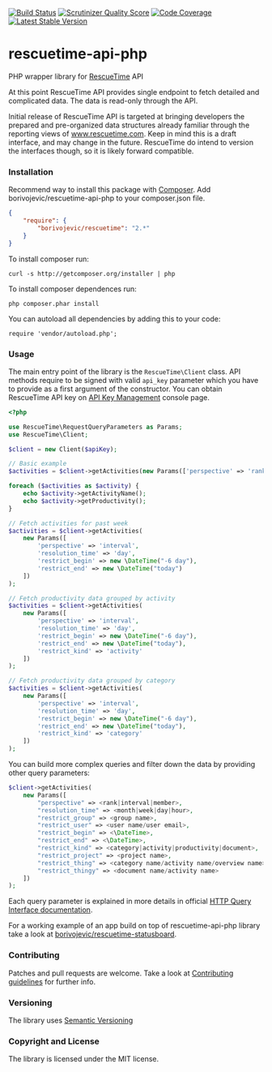 [![Build Status](https://travis-ci.org/borivojevic/rescuetime-api-php.png?branch=master)](https://travis-ci.org/borivojevic/rescuetime-api-php)
[![Scrutinizer Quality Score](https://scrutinizer-ci.com/g/borivojevic/rescuetime-api-php/badges/quality-score.png?s=688bb689ba8d980c06526783e139e8efc13528c5)](https://scrutinizer-ci.com/g/borivojevic/rescuetime-api-php/)
[![Code Coverage](https://scrutinizer-ci.com/g/borivojevic/rescuetime-api-php/badges/coverage.png?s=0e6ffb9bfbbf1e31aa7fd2ff8d19657eda881129)](https://scrutinizer-ci.com/g/borivojevic/rescuetime-api-php/)
[![Latest Stable Version](https://poser.pugx.org/borivojevic/rescuetime/v/stable.png)](https://packagist.org/packages/borivojevic/rescuetime)

rescuetime-api-php
========

PHP wrapper library for [RescueTime][] API

At this point RescueTime API provides single endpoint to fetch detailed and complicated data. The data is read-only through the API.

Initial release of RescueTime API is targeted at bringing developers the prepared and pre-organized data structures already familiar through the reporting views of www.rescuetime.com.
Keep in mind this is a draft interface, and may change in the future. RescueTime do intend to version the interfaces though, so it is likely forward compatible.

### Installation ###

Recommend way to install this package with [Composer][]. Add borivojevic/rescuetime-api-php to your composer.json file.

``` json
{
    "require": {
        "borivojevic/rescuetime": "2.*"
    }
}
```

To install composer run:

```
curl -s http://getcomposer.org/installer | php
```

To install composer dependences run:

```
php composer.phar install
```

You can autoload all dependencies by adding this to your code:

```
require 'vendor/autoload.php';
```

### Usage ###

The main entry point of the library is the `RescueTime\Client` class. API methods require to be signed with valid `api_key` parameter which you have to provide as a first argument of the constructor. You can obtain RescueTime API key on [API Key Management][] console page.

``` php
<?php

use RescueTime\RequestQueryParameters as Params;
use RescueTime\Client;

$client = new Client($apiKey);

// Basic example
$activities = $client->getActivities(new Params(['perspective' => 'rank']));

foreach ($activities as $activity) {
    echo $activity->getActivityName();
    echo $activity->getProductivity();
}

// Fetch activities for past week
$activities = $client->getActivities(
    new Params([
        'perspective' => 'interval',
        'resolution_time' => 'day',
        'restrict_begin' => new \DateTime("-6 day"),
        'restrict_end' => new \DateTime("today")
    ])
);

// Fetch productivity data grouped by activity
$activities = $client->getActivities(
    new Params([
        'perspective' => 'interval',
        'resolution_time' => 'day',
        'restrict_begin' => new \DateTime("-6 day"),
        'restrict_end' => new \DateTime("today"),
        'restrict_kind' => 'activity'
    ])
);

// Fetch productivity data grouped by category
$activities = $client->getActivities(
    new Params([
        'perspective' => 'interval',
        'resolution_time' => 'day',
        'restrict_begin' => new \DateTime("-6 day"),
        'restrict_end' => new \DateTime("today"),
        'restrict_kind' => 'category'
    ])
);
```

You can build more complex queries and filter down the data by providing other query parameters:

``` php
$client->getActivities(
    new Params([
        "perspective" => <rank|interval|member>,
        "resolution_time" => <month|week|day|hour>,
        "restrict_group" => <group name>,
        "restrict_user" => <user name/user email>,
        "restrict_begin" => <\DateTime>,
        "restrict_end" => <\DateTime>,
        "restrict_kind" => <category|activity|productivity|document>,
        "restrict_project" => <project name>,
        "restrict_thing" => <category name/activity name/overview name>,
        "restrict_thingy" => <document name/activity name>
    ])
);
```

Each query parameter is explained in more details in official [HTTP Query Interface documentation][].

For a working example of an app build on top of rescuetime-api-php library take a look at [borivojevic/rescuetime-statusboard][].

### Contributing ###

Patches and pull requests are welcome. Take a look at [Contributing guidelines][] for further info.

### Versioning ###

The library uses [Semantic Versioning][]

### Copyright and License ###

The library is licensed under the MIT license.

[RescueTime]: https://www.rescuetime.com
[Composer]: http://getcomposer.org/
[API Key Management]: https://www.rescuetime.com/anapi/manage
[HTTP Query Interface documentation]: https://www.rescuetime.com/anapi/setup/documentation#http
[borivojevic/rescuetime-statusboard]: https://github.com/borivojevic/rescuetime-statusboard
[Semantic Versioning]: http://semver.org/
[Contributing guidelines]: https://github.com/borivojevic/rescuetime-api-php/blob/master/CONTRIBUTING.md

